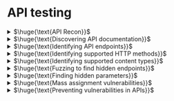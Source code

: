 # API testing

<details>
<summary>$\huge{\text{API Recon}}$</summary>

- You need to find out as much information about the API as possible
  - Discover API endpoint
  - Input data the API processes (compulsory and optional parameters).
  - Supported HTTP methods and media formats.
  - Rate limits and authentication mechanisms.
    
<br>
</details>

<details>
<summary>$\huge{\text{Discovering API documentation}}$</summary>

- Endpoints that may refer to API documentation:
  - `/api`, `/swagger/index.html`, `/openapi.json`
- If you identify the resource endpoint `/api/swagger/v1/users/123` use a list of common paths to directly fuzz for documentation
  - `/api/swagger/v1`, `/api/swagger`, `/api`
    
<br>
</details>

<details>
<summary>$\huge{\text{Identifying API endpoints}}$</summary>

- Browsing application
  - (even if you have access to documentation, as it may be inaccurate)
- Look out for JavaScript files (These can contain references to API endpoints)
  - Suggestion: JS Link Finder BApp 
    
<br>
</details>

<details>
<summary>$\huge{\text{Identifying supported HTTP methods}}$</summary>

- Test all potential methods when you're investigating API endpoints
  - Use HTTP verbs list in Burp Intruder
    
<br>
</details>

<details>
<summary>$\huge{\text{Identifying supported content types}}$</summary>

Changing the content type may enable you to
- Trigger errors that disclose useful information.
- Bypass flawed defenses.
- Take advantage of differences in processing logic. For example, an API may be secure when handling JSON data but susceptible to injection attacks when dealing with XML.
- To change the content type, modify the Content-Type header, then reformat the request body accordingly
  - Suggestion: Content type converter BApp automatically convert data submitted within requests between XML and JSON
    
<br>
</details>

<details>
<summary>$\huge{\text{Fuzzing to find hidden endpoints}}$</summary>

- `PUT /api/user/update` 
  - Fuzz the `/update` with a list of other common functions, such as `delete` and `add`
  - Use wordlists based on common API naming
    
<br>
</details>

<details>
<summary>$\huge{\text{Finding hidden parameters}}$</summary>

- Wordlists
  - Burp Intruder, Param miner BApp
    
<br>
</details>

<details>
<summary>$\huge{\text{Mass assignment vulnerabilities}}$</summary>

- Software frameworks sometime allow developers to automatically bind HTTP request parameters into program code variables or objects to make using that framework easier on developers
- Consider `PATCH /api/users/` which enables users to update their username and email and includes the following JSON
  -  `{"username": "wiener", "email": "wiener@example.com",}`
- A concurrent `GET /api/users/123` request returns the following JSON:
  - `{"id": 123, "name": "John Doe", "email": "john@example.com", "isAdmin": "false"}`
  - This may indicate that the hidden id and isAdmin parameters are bound to the internal user object, alongside the updated username and email parameters
- Testing
  - To test whether you can modify the enumerated isAdmin parameter value, add it to the PATCH request:
  - `{"username": "wiener", "email": "wiener@example.com", "isAdmin": false,}`
  - In addition, send a PATCH request with an invalid isAdmin parameter value:
  - `{"username": "wiener","email": "wiener@example.com", "isAdmin": "foo",}`
  - If the application behaves differently, this may suggest that the invalid value impacts the query logic, but the valid value doesn't. This may indicate that the parameter can be successfully updated by the user. (Set it to true)
    - Note: We change isAdmin to "foo" because we want see if the user input is processed. If we get an error may indicate that the user input is being processed
    
<br>
</details>

<details>
<summary>$\huge{\text{Preventing vulnerabilities in APIs}}$</summary>

- Secure your documentation if you don't intend your API to be publicly accessible.
- Ensure your documentation is kept up to date so that legitimate testers have full visibility of the API's attack surface.
- Apply an allowlist of permitted HTTP methods.
- Validate that the content type is expected for each request or response.
- Use generic error messages to avoid giving away information that may be useful for an attacker.
- Use protective measures on all versions of your API, not just the current production version.
To prevent mass assignment vulnerabilities, allowlist the properties that can be updated by the user, and blocklist sensitive properties that shouldn't be updated by the user. 
    
<br>
</details>

